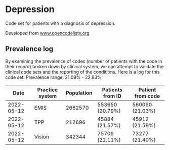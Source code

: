 # Depression

Code set for patients with a diagnosis of depression.

Developed from www.opencodelists.org

## Prevalence log

By examining the prevalence of codes (number of patients with the code in their record) broken down by clinical system, 
we can attempt to validate the clinical code sets and the reporting of the conditions. Here is a log for this code set.
Prevalence range: 21.09% - 22.83%

|    Date    | Practice system |  Population | Patients from ID | Patient from code |
| ---------- | ----------------| ------------| ---------------- | ----------------- |
| 2022-05-12 |	EMIS	       |  2662570    |	553650 (20.79%) | 560060 (21.03%)   |
| 2022-05-12 |	TPP	           |   212696    |   45884 (21.57%) |  45912 (21.59%)   |
| 2022-05-12 |	Vision	       |   342344    |   75709 (22.11%) |  73277 (21.40%)   |